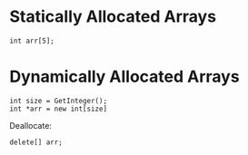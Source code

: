 # Statically Allocated Arrays

    int arr[5];

# Dynamically Allocated Arrays

    int size = GetInteger();
    int *arr = new int[size]

Deallocate:

    delete[] arr;

